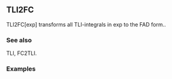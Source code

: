 ##  TLI2FC 

TLI2FC[exp] transforms all TLI-integrals in exp to the FAD form..

###  See also 

TLI,  FC2TLI.

###  Examples 